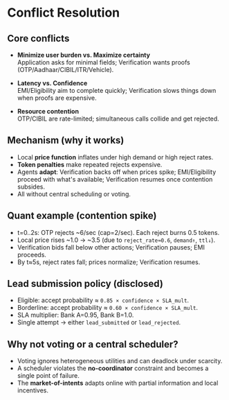 # Conflict Resolution

## Core conflicts

- **Minimize user burden vs. Maximize certainty**  
  Application asks for minimal fields; Verification wants proofs (OTP/Aadhaar/CIBIL/ITR/Vehicle).

- **Latency vs. Confidence**  
  EMI/Eligibility aim to complete quickly; Verification slows things down when proofs are expensive.

- **Resource contention**  
  OTP/CIBIL are rate-limited; simultaneous calls collide and get rejected.

## Mechanism (why it works)
- Local **price function** inflates under high demand or high reject rates.
- **Token penalties** make repeated rejects expensive.
- Agents **adapt**: Verification backs off when prices spike; EMI/Eligibility proceed with what's available; Verification resumes once contention subsides.
- All without central scheduling or voting.

## Quant example (contention spike)
- t=0..2s: OTP rejects ~6/sec (cap=2/sec). Each reject burns 0.5 tokens.
- Local price rises ~1.0 → ~3.5 (due to `reject_rate≈0.6`, `demand↑`, `ttl↓`).
- Verification bids fall below other actions; Verification pauses; EMI proceeds.
- By t≈5s, reject rates fall; prices normalize; Verification resumes.

## Lead submission policy (disclosed)
- Eligible: accept probability ≈ `0.85 × confidence × SLA_mult`.
- Borderline: accept probability ≈ `0.60 × confidence × SLA_mult`.
- SLA multiplier: Bank A=0.95, Bank B=1.0.
- Single attempt → either `lead_submitted` or `lead_rejected`.

## Why not voting or a central scheduler?
- Voting ignores heterogeneous utilities and can deadlock under scarcity.
- A scheduler violates the **no-coordinator** constraint and becomes a single point of failure.
- The **market-of-intents** adapts online with partial information and local incentives.
